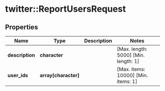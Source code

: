 # twitter::ReportUsersRequest


## Properties
Name | Type | Description | Notes
------------ | ------------- | ------------- | -------------
**description** | **character** |  | [Max. length: 5000] [Min. length: 1] 
**user_ids** | **array[character]** |  | [Max. items: 10000] [Min. items: 1] 


